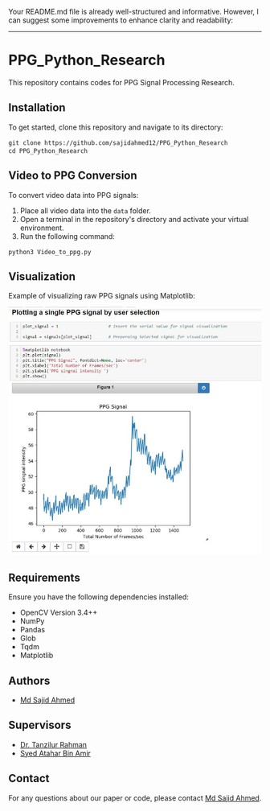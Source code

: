 Your README.md file is already well-structured and informative. However, I can suggest some improvements to enhance clarity and readability:

---

# PPG_Python_Research

This repository contains codes for PPG Signal Processing Research.

## Installation
To get started, clone this repository and navigate to its directory:

```Shell
git clone https://github.com/sajidahmed12/PPG_Python_Research
cd PPG_Python_Research
```

## Video to PPG Conversion
To convert video data into PPG signals:
1. Place all video data into the `data` folder.
2. Open a terminal in the repository's directory and activate your virtual environment.
3. Run the following command:

```Shell
python3 Video_to_ppg.py
```

## Visualization
Example of visualizing raw PPG signals using Matplotlib:

![Sample PPG Signal](./doc/sample_signal.JPG)

## Requirements
Ensure you have the following dependencies installed:
- OpenCV Version 3.4++
- NumPy
- Pandas
- Glob
- Tqdm
- Matplotlib

## Authors
- [Md Sajid Ahmed](https://www.linkedin.com/in/sajid-ahmed-rafi/)

## Supervisors
- [Dr. Tanzilur Rahman](http://ece.northsouth.edu/people/dr-tanzilur-rahman-2/)
- [Syed Atahar Bin Amir](http://ece.northsouth.edu/people/mr-syedathar-binamir/)

## Contact
For any questions about our paper or code, please contact [Md Sajid Ahmed](mailto:sajid.ahmed1@northsouth.edu).
